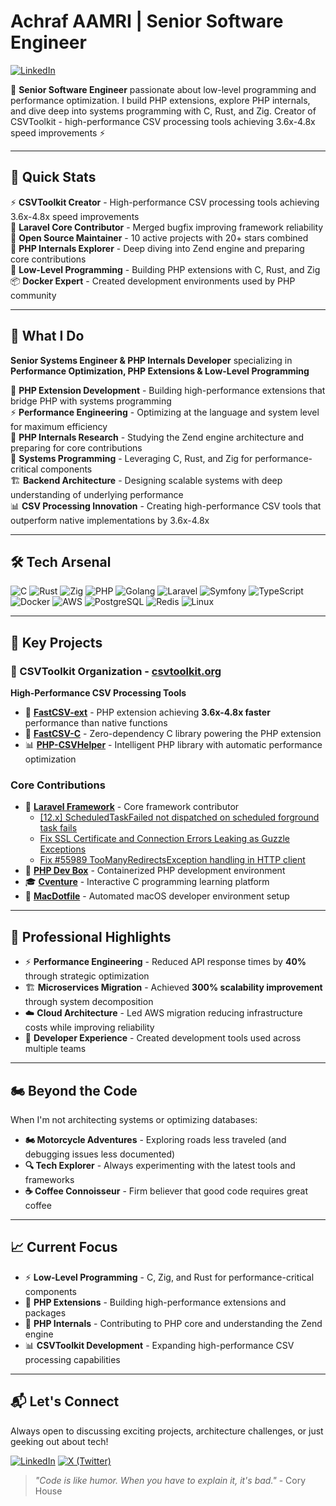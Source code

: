 # Achraf AAMRI | Senior Software Engineer 
[![LinkedIn](https://img.shields.io/badge/LinkedIn-Connect-blue?style=flat-square&logo=linkedin)](https://www.linkedin.com/in/achrafaamri)

👋 **Senior Software Engineer** passionate about low-level programming and performance optimization. I build PHP extensions, explore PHP internals, and dive deep into systems programming with C, Rust, and Zig. Creator of CSVToolkit - high-performance CSV processing tools achieving 3.6x-4.8x speed improvements ⚡

---

## 🎯 **Quick Stats**
⚡ **CSVToolkit Creator** - High-performance CSV processing tools achieving 3.6x-4.8x speed improvements  
🚀 **Laravel Core Contributor** - Merged bugfix improving framework reliability  
🌟 **Open Source Maintainer** - 10 active projects with 20+ stars combined  
🐘 **PHP Internals Explorer** - Deep diving into Zend engine and preparing core contributions  
🔧 **Low-Level Programming** - Building PHP extensions with C, Rust, and Zig  
📦 **Docker Expert** - Created development environments used by PHP community  

---

## 💼 **What I Do**
**Senior Systems Engineer & PHP Internals Developer** specializing in **Performance Optimization, PHP Extensions & Low-Level Programming**

🔧 **PHP Extension Development** - Building high-performance extensions that bridge PHP with systems programming  
⚡ **Performance Engineering** - Optimizing at the language and system level for maximum efficiency  
🐘 **PHP Internals Research** - Studying the Zend engine architecture and preparing for core contributions  
🦀 **Systems Programming** - Leveraging C, Rust, and Zig for performance-critical components  
🏗️ **Backend Architecture** - Designing scalable systems with deep understanding of underlying performance  
📊 **CSV Processing Innovation** - Creating high-performance CSV tools that outperform native implementations by 3.6x-4.8x

---

## 🛠️ **Tech Arsenal**

![C](https://img.shields.io/badge/C-A8B9CC?style=flat-square&logo=c&logoColor=white) ![Rust](https://img.shields.io/badge/Rust-000000?style=flat-square&logo=rust&logoColor=white) ![Zig](https://img.shields.io/badge/Zig-F7A41D?style=flat-square&logo=zig&logoColor=white) ![PHP](https://img.shields.io/badge/PHP-777BB4?style=flat-square&logo=php&logoColor=white) ![Golang](https://img.shields.io/badge/Go-00ADD8?style=flat-square&logo=go&logoColor=white) ![Laravel](https://img.shields.io/badge/Laravel-FF2D20?style=flat-square&logo=laravel&logoColor=white) ![Symfony](https://img.shields.io/badge/Symfony-000000?style=flat-square&logo=symfony&logoColor=white) ![TypeScript](https://img.shields.io/badge/TypeScript-3178C6?style=flat-square&logo=typescript&logoColor=white) ![Docker](https://img.shields.io/badge/Docker-2496ED?style=flat-square&logo=docker&logoColor=white) ![AWS](https://img.shields.io/badge/AWS-232F3E?style=flat-square&logo=amazon-aws&logoColor=white) ![PostgreSQL](https://img.shields.io/badge/PostgreSQL-4169E1?style=flat-square&logo=postgresql&logoColor=white) ![Redis](https://img.shields.io/badge/Redis-DC382D?style=flat-square&logo=redis&logoColor=white) ![Linux](https://img.shields.io/badge/Linux-FCC624?style=flat-square&logo=linux&logoColor=black)

---

## 🌟 **Key Projects**

### **🚀 CSVToolkit Organization** - [csvtoolkit.org](https://csvtoolkit.org)
**High-Performance CSV Processing Tools**

- 🐘 **[FastCSV-ext](https://github.com/csvtoolkit/FastCSV-ext)** - PHP extension achieving **3.6x-4.8x faster** performance than native functions
- 🔧 **[FastCSV-C](https://github.com/csvtoolkit/FastCSV-C)** - Zero-dependency C library powering the PHP extension
- 📊 **[PHP-CSVHelper](https://github.com/csvtoolkit/PHP-CSVHelper)** - Intelligent PHP library with automatic performance optimization


### **Core Contributions**
- 🚀 **[Laravel Framework](https://github.com/laravel/framework)** - Core framework contributor
  - [[12.x] ScheduledTaskFailed not dispatched on scheduled forground task fails](https://github.com/laravel/framework/pull/55624)
  - [Fix SSL Certificate and Connection Errors Leaking as Guzzle Exceptions](https://github.com/laravel/framework/pull/55937)
  - [Fix #55989 TooManyRedirectsException handling in HTTP client](https://github.com/laravel/framework/pull/55998)
- 🐘 **[PHP Dev Box](https://github.com/achrafAa/php-dev-box)** - Containerized PHP development environment
- 🎓 **[Cventure](https://github.com/achrafAa/cventure)** - Interactive C programming learning platform
- 🍎 **[MacDotfile](https://github.com/achrafAa/MacDotfile)** - Automated macOS developer environment setup

---

## 🚀 **Professional Highlights**
- ⚡ **Performance Engineering** - Reduced API response times by **40%** through strategic optimization
- 🏗️ **Microservices Migration** - Achieved **300% scalability improvement** through system decomposition
- ☁️ **Cloud Architecture** - Led AWS migration reducing infrastructure costs while improving reliability
- 🔧 **Developer Experience** - Created development tools used across multiple teams

---

## 🏍️ **Beyond the Code**
When I'm not architecting systems or optimizing databases:
- **🏍️ Motorcycle Adventures** - Exploring roads less traveled (and debugging issues less documented)
- **🔍 Tech Explorer** - Always experimenting with the latest tools and frameworks
- **☕ Coffee Connoisseur** - Firm believer that good code requires great coffee

---

## 📈 **Current Focus**
- ⚡ **Low-Level Programming** - C, Zig, and Rust for performance-critical components
- 🔧 **PHP Extensions** - Building high-performance extensions and packages
- 🐘 **PHP Internals** - Contributing to PHP core and understanding the Zend engine
- 📊 **CSVToolkit Development** - Expanding high-performance CSV processing capabilities

---

## 📬 **Let's Connect**
Always open to discussing exciting projects, architecture challenges, or just geeking out about tech!

[![LinkedIn](https://img.shields.io/badge/LinkedIn-Connect-blue?style=flat-square&logo=linkedin)](https://www.linkedin.com/in/achrafaamri) [![X (Twitter)](https://img.shields.io/badge/X_(Twitter)-Follow-black?style=flat-square&logo=x)](https://x.com/aamri_achraf)

> *"Code is like humor. When you have to explain it, it's bad."* - Cory House

